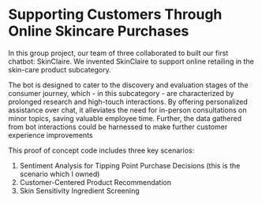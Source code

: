 # Supporting Customers Through Online Skincare Purchases
In this group project, our team of three collaborated to built our first chatbot: SkinClaire.  We invented SkinClaire to support online retailing in the skin-care product subcategory.

The bot is designed to cater to the discovery and evaluation stages of the consumer journey, which - in this subcategory - are characterized by prolonged research and high-touch interactions. By offering personalized assistance over chat, it alleviates the need for in-person consultations on minor topics, saving valuable employee time. Further, the data gathered from bot interactions could be harnessed to make further customer experience improvements

This proof of concept code includes three key scenarios:
1) Sentiment Analysis for Tipping Point Purchase Decisions (this is the scenario which I owned)
2) Customer-Centered Product Recommendation
3) Skin Sensitivity Ingredient Screening
